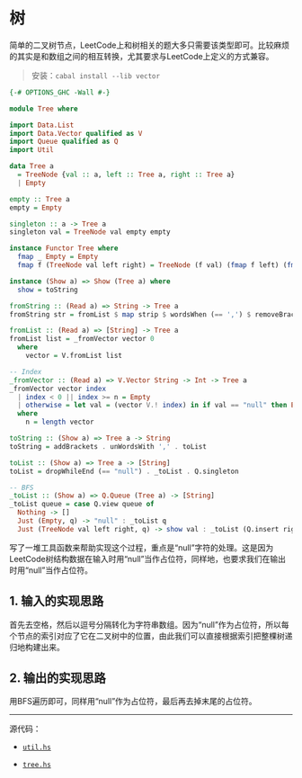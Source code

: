 # 树

简单的二叉树节点，LeetCode上和树相关的题大多只需要该类型即可。比较麻烦的其实是和数组之间的相互转换，尤其要求与LeetCode上定义的方式兼容。

> 安装：`cabal install --lib vector`

```haskell
{-# OPTIONS_GHC -Wall #-}

module Tree where

import Data.List
import Data.Vector qualified as V
import Queue qualified as Q
import Util

data Tree a
  = TreeNode {val :: a, left :: Tree a, right :: Tree a}
  | Empty

empty :: Tree a
empty = Empty

singleton :: a -> Tree a
singleton val = TreeNode val empty empty

instance Functor Tree where
  fmap _ Empty = Empty
  fmap f (TreeNode val left right) = TreeNode (f val) (fmap f left) (fmap f right)

instance (Show a) => Show (Tree a) where
  show = toString

fromString :: (Read a) => String -> Tree a
fromString str = fromList $ map strip $ wordsWhen (== ',') $ removeBrackets str

fromList :: (Read a) => [String] -> Tree a
fromList list = _fromVector vector 0
  where
    vector = V.fromList list

-- Index
_fromVector :: (Read a) => V.Vector String -> Int -> Tree a
_fromVector vector index
  | index < 0 || index >= n = Empty
  | otherwise = let val = (vector V.! index) in if val == "null" then Empty else TreeNode (read val) (_fromVector vector (2 * index + 1)) (_fromVector vector (2 * (index + 1)))
  where
    n = length vector

toString :: (Show a) => Tree a -> String
toString = addBrackets . unWordsWith ',' . toList

toList :: (Show a) => Tree a -> [String]
toList = dropWhileEnd (== "null") . _toList . Q.singleton

-- BFS
_toList :: (Show a) => Q.Queue (Tree a) -> [String]
_toList queue = case Q.view queue of
  Nothing -> []
  Just (Empty, q) -> "null" : _toList q
  Just (TreeNode val left right, q) -> show val : _toList (Q.insert right . Q.insert left $ q)

```

写了一堆工具函数来帮助实现这个过程，重点是“null”字符的处理。这是因为LeetCode树结构数据在输入时用“null”当作占位符，同样地，也要求我们在输出时用“null”当作占位符。

## 1. 输入的实现思路

首先去空格，然后以逗号分隔转化为字符串数组。因为“null”作为占位符，所以每个节点的索引对应了它在二叉树中的位置，由此我们可以直接根据索引把整棵树递归地构建出来。

## 2. 输出的实现思路

用BFS遍历即可，同样用“null”作为占位符，最后再去掉末尾的占位符。

---

源代码：

- [`util.hs`](src/util.hs)

- [`tree.hs`](src/tree.hs)
